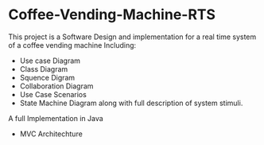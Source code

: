 # Coffee-Vending-Machine-RTS
This project is a Software Design and implementation for a real time system of a coffee vending machine
Including:

* Use case Diagram
* Class Diagram
* Squence Digram
* Collaboration Diagram
* Use Case Scenarios
* State Machine Diagram along with full description of system stimuli.

A full Implementation in Java
* MVC Architechture

